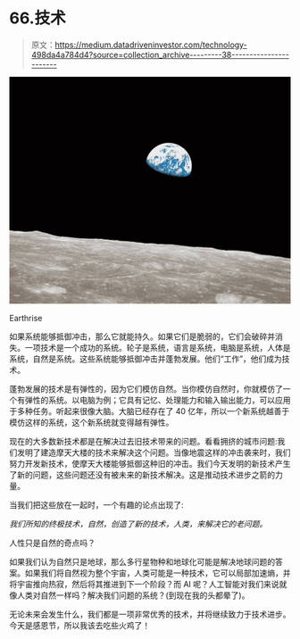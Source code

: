 # 66.技术

> 原文：<https://medium.datadriveninvestor.com/technology-498da4a784d4?source=collection_archive---------38----------------------->

![](img/7084a82350962863562a5e211e34d8cf.png)

Earthrise

如果系统能够抵御冲击，那么它就能持久。如果它们是脆弱的，它们会破碎并消失。一项技术是一个成功的系统。轮子是系统，语言是系统，电脑是系统，人体是系统，自然是系统。这些系统能够抵御冲击并蓬勃发展。他们“工作”，他们成为技术。

蓬勃发展的技术是有弹性的，因为它们模仿自然。当你模仿自然时，你就模仿了一个有弹性的系统。以电脑为例；它具有记忆、处理能力和输入输出能力，可以应用于多种任务。听起来很像大脑。大脑已经存在了 40 亿年，所以一个新系统越善于模仿这样的系统，这个新系统就变得越有弹性。

现在的大多数新技术都是在解决过去旧技术带来的问题。看看拥挤的城市问题:我们发明了建造摩天大楼的技术来解决这个问题。当像地震这样的冲击袭来时，我们努力开发新技术，使摩天大楼能够抵御这种旧的冲击。我们今天发明的新技术产生了新的问题，这些问题还没有被未来的新技术解决。这是推动技术进步之箭的力量。

当我们把这些放在一起时，一个有趣的论点出现了:

*我们所知的终极技术，自然，创造了新的技术，人类，来解决它的老问题。*

人性只是自然的奇点吗？

如果我们认为自然只是地球，那么多行星物种和地球化可能是解决地球问题的答案。如果我们将自然视为整个宇宙，人类可能是一种技术，它可以局部加速熵，并将宇宙推向热寂，然后将其推进到下一个阶段？而 AI 呢？人工智能对我们来说就像人类对自然一样吗？解决我们问题的系统？(到现在我的头都晕了)。

无论未来会发生什么，我们都是一项非常优秀的技术，并将继续致力于技术进步。今天是感恩节，所以我该去吃些火鸡了！